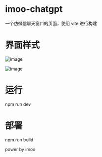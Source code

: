 # imoo-chatgpt
一个仿微信聊天窗口的页面，使用 vite 进行构建

# 界面样式
![image](https://user-images.githubusercontent.com/128702888/230772468-9bb8d168-cb51-4bb6-b52f-9de89ac0c73b.png)

![image](https://user-images.githubusercontent.com/128702888/230772433-c266a789-ca25-4794-a4b1-ca34cf00862c.png)

# 运行
npm run dev

# 部署
npm run build


power by imoo
